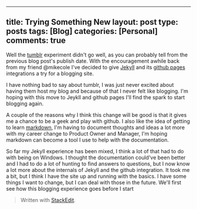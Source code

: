 
---
title: Trying Something New
layout: post
type: posts
tags: [Blog]
categories: [Personal]
comments: true
---
Well the [tumblr](https://www.tumblr.com/) experiment didn't go well, as you can probably tell from the previous blog post's publish date.  With the encouragement awhile back from my friend @mikecole I've decided to give [Jekyll](https://jekyllrb.com/) and its [github pages](https://pages.github.com/) integrations a try for a blogging site.  

I have nothing bad to say about tumblr, I was just never excited about having them host my blog and because of that I never felt like blogging.  I'm hoping with this move to Jeykll and github pages I'll find the spark to start blogging again.

A couple of the reasons why I think this change will be good is that it gives me a chance to be a geek and play with github.  I also like the idea of getting to learn [markdown](https://daringfireball.net/projects/markdown/), I'm having to document thoughts and ideas a lot more with my career change to Product Owner and Manager, I'm hoping markdown can become a tool I use to help with the documentation.  

So far my Jekyll experience has been mixed, I think a lot of that had to do with being on Windows.  I thought the documentation could've been better and I had to do a lot of hunting to find answers to questions, but I now know a lot more about the internals of Jekyll and the github integration.  It took me a bit, but I think I have the site up and running with the basics.  I have some things I want to change, but I can deal with those in the future.  We'll first see how this blogging experience goes before I start   

> Written with [StackEdit](https://stackedit.io/).
